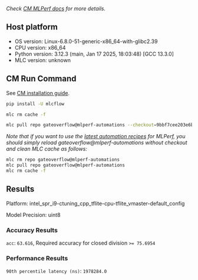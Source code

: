 *Check [CM MLPerf docs](https://docs.mlcommons.org/inference) for more details.*

## Host platform

* OS version: Linux-6.8.0-51-generic-x86_64-with-glibc2.39
* CPU version: x86_64
* Python version: 3.12.3 (main, Jan 17 2025, 18:03:48) [GCC 13.3.0]
* MLC version: unknown

## CM Run Command

See [CM installation guide](https://docs.mlcommons.org/inference/install/).

```bash
pip install -U mlcflow

mlc rm cache -f

mlc pull repo gateoverflow@mlperf-automations --checkout=9bbf7cee203e6b27a301aae5743b414a39cdbbc6


```
*Note that if you want to use the [latest automation recipes](https://docs.mlcommons.org/inference) for MLPerf,
 you should simply reload gateoverflow@mlperf-automations without checkout and clean MLC cache as follows:*

```bash
mlc rm repo gateoverflow@mlperf-automations
mlc pull repo gateoverflow@mlperf-automations
mlc rm cache -f

```

## Results

Platform: intel_spr_i9-ctuning_cpp_tflite-cpu-tflite_vmaster-default_config

Model Precision: uint8

### Accuracy Results 
`acc`: `63.616`, Required accuracy for closed division `>= 75.6954`

### Performance Results 
`90th percentile latency (ns)`: `1978284.0`
